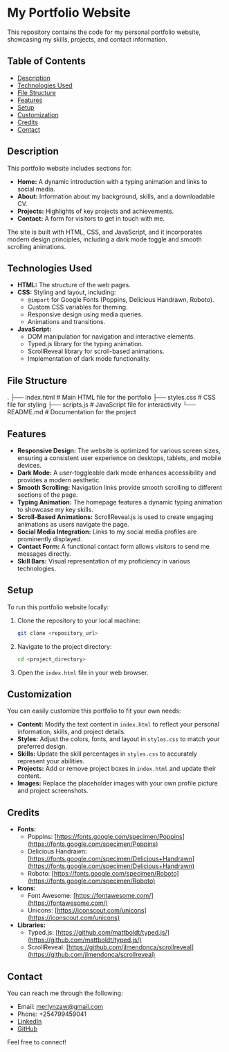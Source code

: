 # My Portfolio Website

This repository contains the code for my personal portfolio website, showcasing my skills, projects, and contact information.

## Table of Contents

* [Description](#description)
* [Technologies Used](#technologies-used)
* [File Structure](#file-structure)
* [Features](#features)
* [Setup](#setup)
* [Customization](#customization)
* [Credits](#credits)
* [Contact](#contact)

## Description

This portfolio website includes sections for:

* **Home:** A dynamic introduction with a typing animation and links to social media.
* **About:** Information about my background, skills, and a downloadable CV.
* **Projects:** Highlights of key projects and achievements.
* **Contact:** A form for visitors to get in touch with me.

The site is built with HTML, CSS, and JavaScript, and it incorporates modern design principles, including a dark mode toggle and smooth scrolling animations.

## Technologies Used

* **HTML:** The structure of the web pages.
* **CSS:** Styling and layout, including:
    * `@import` for Google Fonts (Poppins, Delicious Handrawn, Roboto).
    * Custom CSS variables for theming.
    * Responsive design using media queries.
    * Animations and transitions.
* **JavaScript:**
    * DOM manipulation for navigation and interactive elements.
    * Typed.js library for the typing animation.
    * ScrollReveal library for scroll-based animations.
    * Implementation of dark mode functionality.

## File Structure
.
├── index.html       # Main HTML file for the portfolio
├── styles.css       # CSS file for styling
├── scripts.js       # JavaScript file for interactivity
└── README.md        # Documentation for the project

## Features

* **Responsive Design:** The website is optimized for various screen sizes, ensuring a consistent user experience on desktops, tablets, and mobile devices.
* **Dark Mode:** A user-toggleable dark mode enhances accessibility and provides a modern aesthetic.
* **Smooth Scrolling:** Navigation links provide smooth scrolling to different sections of the page.
* **Typing Animation:** The homepage features a dynamic typing animation to showcase my key skills.
* **Scroll-Based Animations:** ScrollReveal.js is used to create engaging animations as users navigate the page.
* **Social Media Integration:** Links to my social media profiles are prominently displayed.
* **Contact Form:** A functional contact form allows visitors to send me messages directly.
* **Skill Bars:** Visual representation of my proficiency in various technologies.

## Setup

To run this portfolio website locally:

1.  Clone the repository to your local machine:

    ```bash
    git clone <repository_url>
    ```

2.  Navigate to the project directory:

    ```bash
    cd <project_directory>
    ```

3.  Open the `index.html` file in your web browser.

## Customization

You can easily customize this portfolio to fit your own needs:

* **Content:** Modify the text content in `index.html` to reflect your personal information, skills, and project details.
* **Styles:** Adjust the colors, fonts, and layout in `styles.css` to match your preferred design.
* **Skills:** Update the skill percentages in `styles.css` to accurately represent your abilities.
* **Projects:** Add or remove project boxes in `index.html` and update their content.
* **Images:** Replace the placeholder images with your own profile picture and project screenshots.

## Credits

* **Fonts:**
    * Poppins: [https://fonts.google.com/specimen/Poppins](https://fonts.google.com/specimen/Poppins)
    * Delicious Handrawn: [https://fonts.google.com/specimen/Delicious+Handrawn](https://fonts.google.com/specimen/Delicious+Handrawn)
    * Roboto: [https://fonts.google.com/specimen/Roboto](https://fonts.google.com/specimen/Roboto)
* **Icons:**
    * Font Awesome: [https://fontawesome.com/](https://fontawesome.com/)
    * Unicons: [https://iconscout.com/unicons](https://iconscout.com/unicons)
* **Libraries:**
    * Typed.js: [https://github.com/mattboldt/typed.js/](https://github.com/mattboldt/typed.js/)
    * ScrollReveal: [https://github.com/jlmendonca/scrollreveal](https://github.com/jlmendonca/scrollreveal)

## Contact

You can reach me through the following:

* Email: [merlynzaw@gmail.com](mailto:merlynzaw@gmail.com)
* Phone: +254799459041
* [LinkedIn]([your_linkedin_profile_url](https://www.linkedin.com/in/merlyn-zawadi-435852255/))
* [GitHub]([your_github_profile_url](https://github.com/Zoe-life))

Feel free to connect!
